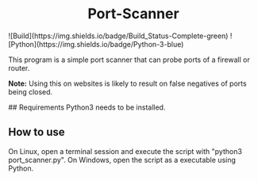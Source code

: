 <h1 align='center'>Port-Scanner</h1>
![Build](https://img.shields.io/badge/Build_Status-Complete-green)
![Python](https://img.shields.io/badge/Python-3-blue)

<p>
This program is a simple port scanner that can probe ports of a firewall or router.

<b>Note:</b> Using this on websites is likely to result on false negatives of ports being closed.
</p>
## Requirements
Python3 needs to be installed.

## How to use
On Linux, open a terminal session and execute the script with "python3 port_scanner.py". On Windows, open the script as a executable using Python.
